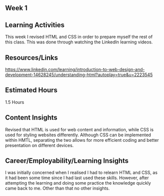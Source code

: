 
## Week 1

## Learning Activities
This week I revised HTML and CSS in order to prepare myself the rest of this class. This was done through watching the LinkedIn learning videos.
## Resources/Links
https://www.linkedin.com/learning/introduction-to-web-design-and-development-14628245/understanding-html?autoplay=true&u=2223545
## Estimated Hours
1.5 Hours
## Content Insights
Revised that HTML is used for web content and information, while CSS is used for styling websites differently. Although CSS can be implemented within HMTL, separating the two allows for more efficient coding and better presentation on different devices.
## Career/Employability/Learning Insights
I was initially concerned when I realised I had to relearn HTML and CSS, as it had been some time since I had last used these skills. However, after attempting the learning and doing some practice the knowledge quickly came back to me. Other than that no other insights.